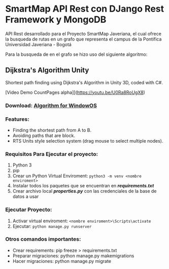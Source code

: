 # SmartMap API Rest con DJango Rest Framework y MongoDB

API Rest desarrollado para el Proyecto SmartMap Javeriana, el cual ofrece la busqueda de rutas en un grafo que representa el campus de la Pontifica Universidad Javeriana - Bogotá

Para la busqueda de en el grafo se hizo uso del siguiente algoritmo:
## Dijkstra's Algorithm Unity

Shortest path finding using Dijkstra's Algorithm in Unity 3D, coded with C#.

[Video Demo CountPages alpha]](https://youtu.be/U0Ra8RoUgX8)

### Download: [Algorithm for WindowOS](https://www.n3evin.com/unity/DijkstraUnity.zip)

### Features:
- Finding the shortest path from A to B.
- Avoiding paths that are block.
- RTS Units style selection system (drag mouse to select multiple nodes).

### Requisitos Para Ejecutar el proyecto:

1. Python 3
2. pip
3. Crear un Python Virtual Enviroment: `python3 -m venv <nombre enviroment>`
4. Instalar todos los paquetes que se encuentran en _**requirements.txt**_
5. Crear archivo local _**properties.py**_ con las credenciales de la base de datos a usar

### Ejecutar Proyecto:

1. Activar virtual enviroment: `<nombre enviroment>\Scripts\activate`
2. Ejecutar: `python manage.py runserver`

### Otros comandos importantes:
- Crear requirements: pip freeze > requirements.txt
- Preparar migraciones: python manage.py makemigrations
- Hacer migraciones: python manage.py migrate
